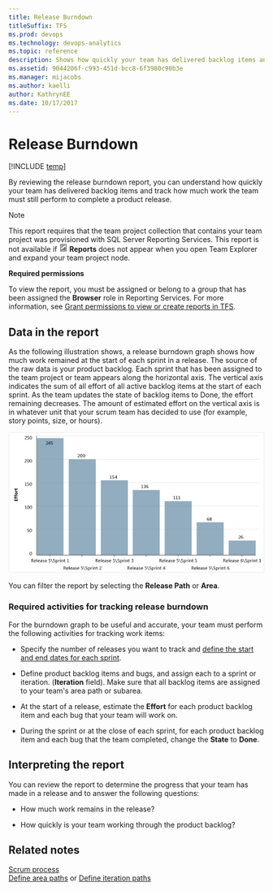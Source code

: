 ```yaml
---
title: Release Burndown
titleSuffix: TFS 
ms.prod: devops
ms.technology: devops-analytics
ms.topic: reference
description: Shows how quickly your team has delivered backlog items and track how much work the team must still perform to complete a product release.
ms.assetid: 9044206f-c993-451d-bcc8-6f3980c90b3e
ms.manager: mijacobs
ms.author: kaelli
author: KathrynEE
ms.date: 10/17/2017
---
```



# Release Burndown
[!INCLUDE [temp](../includes/tfs-report-platform-version.md)]

By reviewing the release burndown report, you can understand how quickly your team has delivered backlog items and track how much work the team must still perform to complete a product release.  
  
> [!NOTE]
>  This report requires that the team project collection that contains your team project was provisioned with SQL Server Reporting Services. This report is not available if ![Report](media/icon_reportte.png "Icon_reportTE") **Reports** does not appear when you open Team Explorer and expand your team project node.  
  
 **Required permissions**  
  
 To view the report, you must be assigned or belong to a group that has been assigned the **Browser** role in Reporting Services. For more information, see [Grant permissions to view or create reports in TFS](../admin/grant-permissions-to-reports.md).  
  
##  <a name="Data"></a> Data in the report  
 As the following illustration shows, a release burndown graph shows how much work remained at the start of each sprint in a release. The source of the raw data is your product backlog. Each sprint that has been assigned to the team project or team appears along the horizontal axis. The vertical axis indicates the sum of all effort of all active backlog items at the start of each sprint. As the team updates the state of backlog items to Done, the effort remaining decreases.  The amount of estimated effort on the vertical axis is in whatever unit that your scrum team has decided to use (for example, story points, size, or hours).  
  
 ![Release burndown chart](media/scrum_releaseburndonw.png "Scrum_ReleaseBurndonw")  
  
 You can filter the report by selecting the **Release Path** or **Area**.  
  
### Required activities for tracking release burndown  
 For the burndown graph to be useful and accurate, your team must perform the following activities for tracking work items:  
  
-   Specify the number of releases you want to track and [define the start and end dates for each sprint](https://msdn.microsoft.com/f292f3bc-b472-4399-a7e4-49151d4c0484).  
  
-   Define product backlog items and bugs, and assign each to a sprint or iteration.  (**Iteration** field). Make sure that all backlog items are assigned to your team's area path or subarea.  
  
-   At the start of a release, estimate the **Effort** for each product backlog item and each bug that your team will work on.  
  
-   During the sprint or at the close of each sprint, for each product backlog item and each bug that the team completed, change the **State** to **Done**.  
  
##  <a name="Interpreting"></a> Interpreting the report  
 You can review the report to determine the progress that your team has made in a release and to answer the following questions:  
  
-   How much work remains in the release?  
  
-   How quickly is your team working through the product backlog?  
  
## Related notes 
 [Scrum process](../../boards/work-items/guidance/scrum-process.md)   
[Define area paths](../../organizations/settings/set-area-paths.md) or [Define iteration paths](../../organizations/settings/set-iteration-paths-sprints.md) 
